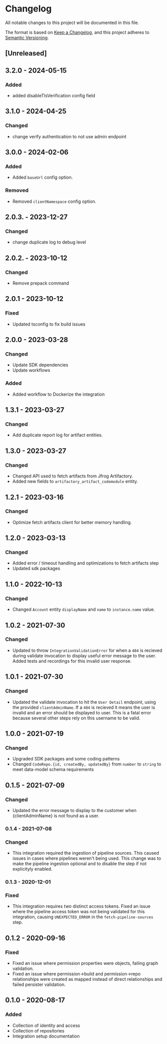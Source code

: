 # Changelog

All notable changes to this project will be documented in this file.

The format is based on [Keep a Changelog](https://keepachangelog.com/en/1.0.0/),
and this project adheres to
[Semantic Versioning](https://semver.org/spec/v2.0.0.html).

## [Unreleased]

## 3.2.0 - 2024-05-15

### Added

- added disableTlsVerification config field

## 3.1.0 - 2024-04-25

### Changed

- change verify authentication to not use admin endpoint

## 3.0.0 - 2024-02-06

### Added

- Added `baseUrl` config option.

### Removed

- Removed `clientNamespace` config option.

## 2.0.3. - 2023-12-27

### Changed

- change duplicate log to debug level

## 2.0.2. - 2023-10-12

### Changed

- Remove prepack command

## 2.0.1 - 2023-10-12

### Fixed

- Updated tsconfig to fix build issues

## 2.0.0 - 2023-03-28

### Changed

- Update SDK dependencies
- Update workflows

### Added

- Added workflow to Dockerize the integration

## 1.3.1 - 2023-03-27

### Changed

- Add duplicate report log for artifact entities.

## 1.3.0 - 2023-03-27

### Changed

- Changed API used to fetch artifacts from Jfrog Artifactory.
- Added new fields to `artifactory_artifact_codemodule` entity.

## 1.2.1 - 2023-03-16

### Changed

- Optimize fetch artifacts client for better memory handling.

## 1.2.0 - 2023-03-13

### Changed

- Added error / timeout handling and optimizations to fetch artifacts step
- Updated sdk packages

## 1.1.0 - 2022-10-13

### Changed

- Changed `Account` entity `displayName` and `name` to `instance.name` value.

## 1.0.2 - 2021-07-30

### Changed

- Updated to throw `IntegrationValidationError` for when a `404` is recieved
  during validate invocation to display useful error message to the user. Added
  tests and recordings for this invalid user response.

## 1.0.1 - 2021-07-30

### Changed

- Updated the validate invocation to hit the `User Detail` endpoint, using the
  provided `clientAdminName`. If a `404` is recieved it means the user is
  invalid and an error should be displayed to user. This is a fatal error
  because several other steps rely on this username to be valid.

## 1.0.0 - 2021-07-19

### Changed

- Upgraded SDK packages and some coding patterns
- Changed `CodeRepo.{id, createdBy, updatedBy}` from `number` to `string` to
  meet data-model schema requirements

## 0.1.5 - 2021-07-09

### Changed

- Updated the error message to display to the customer when {clientAdminName} is
  not found as a user.

### 0.1.4 - 2021-07-08

### Changed

- This integration required the ingestion of pipeline sources. This caused
  issues in cases where pipelines weren't being used. This change was to make
  the pipeline ingestion optional and to disable the step if not explicityly
  enabled.

### 0.1.3 - 2020-12-01

### Fixed

- This integration requires _two_ distinct access tokens. Fixed an issue where
  the pipeline access token was not being validated for this integration,
  causing `UNEXPECTED_ERROR` in the `fetch-pipeline-sources` step.

## 0.1.2 - 2020-09-16

### Fixed

- Fixed an issue where permission properties were objects, failing graph
  validation.
- Fixed an issue where permission->build and permission->repo relationships were
  created as mapped instead of direct relationships and failed persister
  validation.

## 0.1.0 - 2020-08-17

### Added

- Collection of identity and access
- Collection of repositories
- Integration setup documentation
